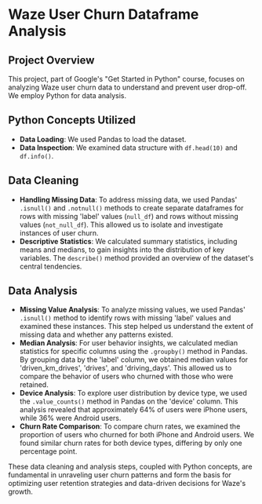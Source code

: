 ﻿# Waze User Churn Dataframe Analysis

## Project Overview

This project, part of Google's "Get Started in Python" course, focuses on analyzing Waze user churn data to understand and prevent user drop-off. We employ Python for data analysis.

## Python Concepts Utilized

- **Data Loading**: We used Pandas to load the dataset.
- **Data Inspection**: We examined data structure with `df.head(10)` and `df.info()`.

## Data Cleaning

- **Handling Missing Data**: To address missing data, we used Pandas' `.isnull()` and `.notnull()` methods to create separate dataframes for rows with missing 'label' values (`null_df`) and rows without missing values (`not_null_df`). This allowed us to isolate and investigate instances of user churn.
- **Descriptive Statistics**: We calculated summary statistics, including means and medians, to gain insights into the distribution of key variables. The `describe()` method provided an overview of the dataset's central tendencies.

## Data Analysis

- **Missing Value Analysis**: To analyze missing values, we used Pandas' `.isnull()` method to identify rows with missing 'label' values and examined these instances. This step helped us understand the extent of missing data and whether any patterns existed.
- **Median Analysis**: For user behavior insights, we calculated median statistics for specific columns using the `.groupby()` method in Pandas. By grouping data by the 'label' column, we obtained median values for 'driven_km_drives', 'drives', and 'driving_days'. This allowed us to compare the behavior of users who churned with those who were retained.
- **Device Analysis**: To explore user distribution by device type, we used the `.value_counts()` method in Pandas on the 'device' column. This analysis revealed that approximately 64% of users were iPhone users, while 36% were Android users.
- **Churn Rate Comparison**: To compare churn rates, we examined the proportion of users who churned for both iPhone and Android users. We found similar churn rates for both device types, differing by only one percentage point.

These data cleaning and analysis steps, coupled with Python concepts, are fundamental in unraveling user churn patterns and form the basis for optimizing user retention strategies and data-driven decisions for Waze's growth.



